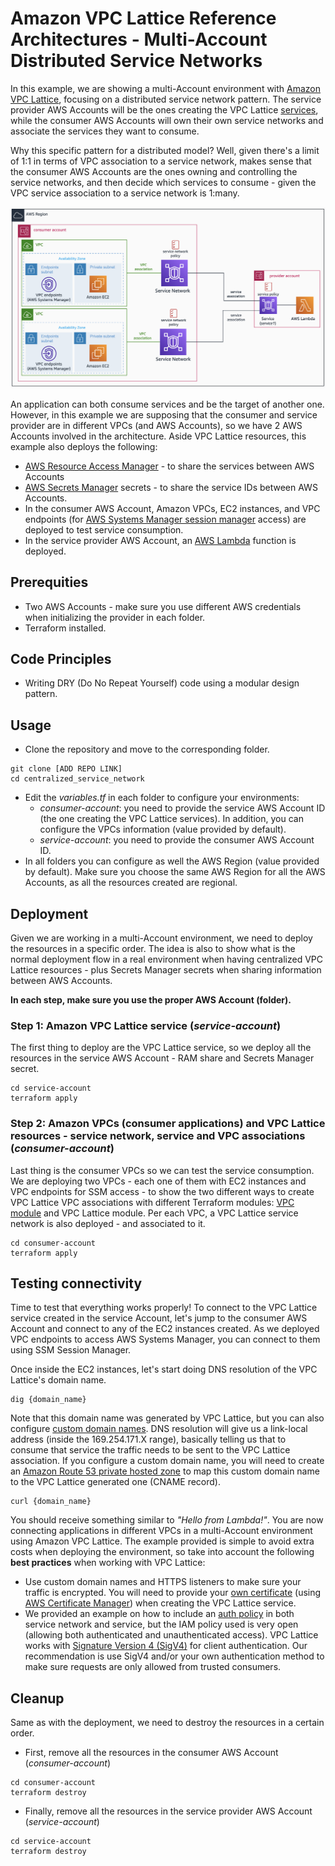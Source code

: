 # Amazon VPC Lattice Reference Architectures - Multi-Account Distributed Service Networks

In this example, we are showing a multi-Account environment with [Amazon VPC Lattice](https://docs.aws.amazon.com/vpc-lattice/latest/ug/what-is-vpc-lattice.html), focusing on a distributed service network pattern. The service provider AWS Accounts will be the ones creating the VPC Lattice [services](https://docs.aws.amazon.com/vpc-lattice/latest/ug/services.html), while the consumer AWS Accounts will own their own service networks and associate the services they want to consume.

Why this specific pattern for a distributed model? Well, given there's a limit of 1:1 in terms of VPC association to a service network, makes sense that the consumer AWS Accounts are the ones owning and controlling the service networks, and then decide which services to consume - given the VPC service association to a service network is 1:many.

![Distributed diagram](../images/distributed.png)

An application can both consume services and be the target of another one. However, in this example we are supposing that the consumer and service provider are in different VPCs (and AWS Accounts), so we have 2 AWS Accounts involved in the architecture. Aside VPC Lattice resources, this example also deploys the following:

* [AWS Resource Access Manager](https://docs.aws.amazon.com/ram/latest/userguide/what-is.html) - to share the services between AWS Accounts
* [AWS Secrets Manager](https://docs.aws.amazon.com/secretsmanager/index.html) secrets - to share the service IDs between AWS Accounts.
* In the consumer AWS Account, Amazon VPCs, EC2 instances, and VPC endpoints (for [AWS Systems Manager session manager](https://docs.aws.amazon.com/systems-manager/latest/userguide/session-manager.html) access) are deployed to test service consumption.
* In the service provider AWS Account, an [AWS Lambda](https://docs.aws.amazon.com/lambda/latest/dg/welcome.html) function is deployed.

## Prerequities

* Two AWS Accounts - make sure you use different AWS credentials when initializing the provider in each folder.
* Terraform installed.

## Code Principles

* Writing DRY (Do No Repeat Yourself) code using a modular design pattern.

## Usage

* Clone the repository and move to the corresponding folder.

```
git clone [ADD REPO LINK]
cd centralized_service_network
```

* Edit the *variables.tf* in each folder to configure your environments:
  * *consumer-account*: you need to provide the service AWS Account ID (the one creating the VPC Lattice services). In addition, you can configure the VPCs information (value provided by default).
  * *service-account*: you need to provide the consumer AWS Account ID.
* In all folders you can configure as well the AWS Region (value provided by default). Make sure you choose the same AWS Region for all the AWS Accounts, as all the resources created are regional.

## Deployment

Given we are working in a multi-Account environment, we need to deploy the resources in a specific order. The idea is also to show what is the normal deployment flow in a real environment when having centralized VPC Lattice resources - plus Secrets Manager secrets when sharing information between AWS Accounts.

**In each step, make sure you use the proper AWS Account (folder).**

### Step 1: Amazon VPC Lattice service (*service-account*)

The first thing to deploy are the VPC Lattice service, so we deploy all the resources in the service AWS Account - RAM share and Secrets Manager secret.

```
cd service-account
terraform apply
```

### Step 2: Amazon VPCs (consumer applications) and VPC Lattice resources - service network, service and VPC associations (*consumer-account*)

Last thing is the consumer VPCs so we can test the service consumption. We are deploying two VPCs - each one of them with EC2 instances and VPC endpoints for SSM access - to show the two different ways to create VPC Lattice VPC associations with different Terraform modules: [VPC module](https://registry.terraform.io/modules/aws-ia/vpc/aws/latest) and VPC Lattice module. Per each VPC, a VPC Lattice service network is also deployed - and associated to it.

```
cd consumer-account
terraform apply
```

## Testing connectivity

Time to test that everything works properly! To connect to the VPC Lattice service created in the service Account, let's jump to the consumer AWS Account and connect to any of the EC2 instances created. As we deployed VPC endpoints to access AWS Systems Manager, you can connect to them using SSM Session Manager.

Once inside the EC2 instances, let's start doing DNS resolution of the VPC Lattice's domain name.

```
dig {domain_name}
```

Note that this domain name was generated by VPC Lattice, but you can also configure [custom domain names](https://docs.aws.amazon.com/vpc-lattice/latest/ug/service-custom-domain-name.html). DNS resolution will give us a link-local address (inside the 169.254.171.X range), basically telling us that to consume that service the traffic needs to be sent to the VPC Lattice association. If you configure a custom domain name, you will need to create an [Amazon Route 53 private hosted zone](https://docs.aws.amazon.com/Route53/latest/DeveloperGuide/hosted-zones-private.html) to map this custom domain name to the VPC Lattice generated one (CNAME record).

```
curl {domain_name}
```

You should receive something similar to *"Hello from Lambda!"*. You are now connecting applications in different VPCs in a multi-Account environment using Amazon VPC Lattice. The example provided is simple to avoid extra costs when deploying the environment, so take into account the following **best practices** when working with VPC Lattice:

* Use custom domain names and HTTPS listeners to make sure your traffic is encrypted. You will need to provide your [own certificate](https://docs.aws.amazon.com/vpc-lattice/latest/ug/service-byoc.html) (using [AWS Certificate Manager](https://docs.aws.amazon.com/acm/latest/userguide/acm-overview.html)) when creating the VPC Lattice service.
* We provided an example on how to include an [auth policy](https://docs.aws.amazon.com/vpc-lattice/latest/ug/auth-policies.html) in both service network and service, but the IAM policy used is very open (allowing both authenticated and unauthenticated access). VPC Lattice works with [Signature Version 4 (SigV4)](https://docs.aws.amazon.com/vpc-lattice/latest/ug/sigv4-authenticated-requests.html) for client authentication. Our recommendation is use SigV4 and/or your own authentication method to make sure requests are only allowed from trusted consumers.

## Cleanup

Same as with the deployment, we need to destroy the resources in a certain order.

* First, remove all the resources in the consumer AWS Account (*consumer-account*)

```
cd consumer-account
terraform destroy
```

* Finally, remove all the resources in the service provider AWS Account (*service-account*)

```
cd service-account
terraform destroy
```